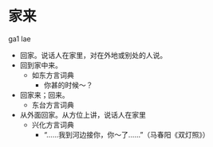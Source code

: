 # 家来
ga1 lae
+ 回家。说话人在家里，对在外地或别处的人说。
+ 回到家中来。
  * 如东方言词典
    - 你甚的时候～？
+ 回家来；回来。
  * 东台方言词典
+ 从外面回家。从方位上讲，说话人在家里
  * 兴化方言词典
    - “……我到河边接你，你～了……”（马春阳《双灯照》）
